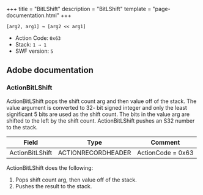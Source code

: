 +++
title = "BitLShift"
description = "BitLShift"
template = "page-documentation.html"
+++

```
[arg2, arg1] → [arg2 << arg1]
```

- Action Code: `0x63`
- Stack: `1 → 1`
- SWF version: `5`

## Adobe documentation

### ActionBitLShift

ActionBitLShift pops the shift count arg and then value off of the stack. The value argument is converted to 32-
bit signed integer and only the least significant 5 bits are used as the shift count. The bits in the value arg are
shifted to the left by the shift count. ActionBitLShift pushes an S32 number to the stack.

| Field             | Type               | Comment                        |
|-------------------|--------------------|--------------------------------|
| ActionBitLShift   | ACTIONRECORDHEADER | ActionCode = 0x63              |

ActionBitLShift does the following:
1. Pops shift count arg, then value off of the stack.
2. Pushes the result to the stack.
